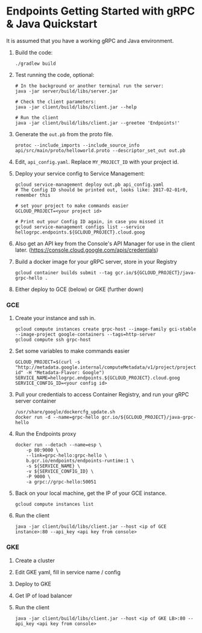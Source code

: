 # Endpoints Getting Started with gRPC & Java Quickstart

It is assumed that you have a working gRPC and Java environment.

1. Build the code:

    ```
    ./gradlew build
    ```

1. Test running the code, optional:

    ```
    # In the background or another terminal run the server:
    java -jar server/build/libs/server.jar

    # Check the client parameters:
    java -jar client/build/libs/client.jar --help

    # Run the client
    java -jar client/build/libs/client.jar --greetee 'Endpoints!'
    ```

1. Generate the `out.pb` from the proto file.

    ```
    protoc --include_imports --include_source_info api/src/main/proto/helloworld.proto --descriptor_set_out out.pb
    ```

1. Edit, `api_config.yaml`. Replace `MY_PROJECT_ID` with your project id.

1. Deploy your service config to Service Management:

    ```
    gcloud service-management deploy out.pb api_config.yaml
    # The Config ID should be printed out, looks like: 2017-02-01r0, remember this

    # set your project to make commands easier
    GCLOUD_PROJECT=<your project id>

    # Print out your Config ID again, in case you missed it
    gcloud service-management configs list --service hellogrpc.endpoints.${GCLOUD_PROJECT}.cloud.goog
    ```

1. Also get an API key from the Console's API Manager for use in the client later. (https://console.cloud.google.com/apis/credentials)

1. Build a docker image for your gRPC server, store in your Registry

    ```
    gcloud container builds submit --tag gcr.io/${GCLOUD_PROJECT}/java-grpc-hello .
    ```

1. Either deploy to GCE (below) or GKE (further down)

### GCE

1. Create your instance and ssh in.

    ```
    gcloud compute instances create grpc-host --image-family gci-stable --image-project google-containers --tags=http-server
    gcloud compute ssh grpc-host
    ```

1. Set some variables to make commands easier

    ```
    GCLOUD_PROJECT=$(curl -s "http://metadata.google.internal/computeMetadata/v1/project/project-id" -H "Metadata-Flavor: Google")
    SERVICE_NAME=hellogrpc.endpoints.${GCLOUD_PROJECT}.cloud.goog
    SERVICE_CONFIG_ID=<your config id>
    ```

1. Pull your credentials to access Container Registry, and run your gRPC server container

    ```
    /usr/share/google/dockercfg_update.sh
    docker run -d --name=grpc-hello gcr.io/${GCLOUD_PROJECT}/java-grpc-hello
    ```

1. Run the Endpoints proxy

    ```
    docker run --detach --name=esp \
        -p 80:9000 \
        --link=grpc-hello:grpc-hello \
        b.gcr.io/endpoints/endpoints-runtime:1 \
        -s ${SERVICE_NAME} \
        -v ${SERVICE_CONFIG_ID} \
        -P 9000 \
        -a grpc://grpc-hello:50051
    ```

1. Back on your local machine, get the IP of your GCE instance.

    ```
    gcloud compute instances list
    ```

1. Run the client

    ```
    java -jar client/build/libs/client.jar --host <ip of GCE instance>:80 --api_key <api key from console>
    ```

### GKE

1. Create a cluster
1. Edit GKE yaml, fill in service name / config
1. Deploy to GKE
1. Get IP of load balancer
1. Run the client

    ```
    java -jar client/build/libs/client.jar --host <ip of GKE LB>:80 --api_key <api key from console>
    ```
